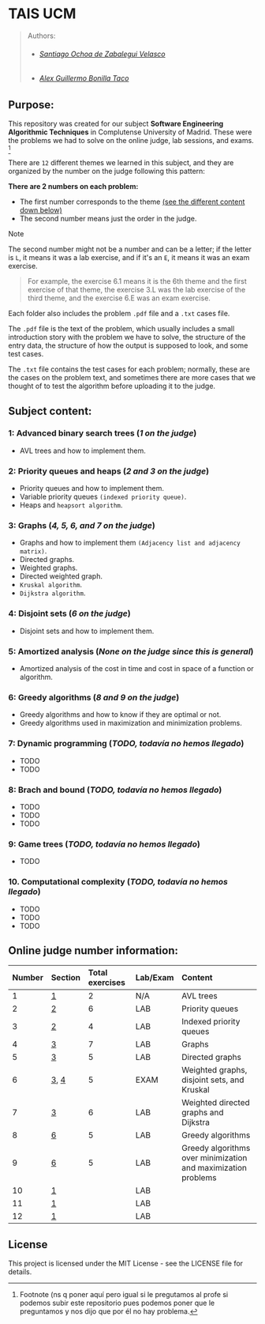 # TAIS UCM

>Authors:
>- ###### [Santiago Ochoa de Zabalegui Velasco](https://github.com/SantiOch)
>- ###### [Alex Guillermo Bonilla Taco](https://github.com/AlexBoni97)

## Purpose:

This repository was created for our subject **Software Engineering Algorithmic Techniques** in Complutense University of Madrid. 
These were the problems we had to solve on the online judge, lab sessions, and exams. [^1]

There are `12` different themes we learned in this subject, and they are organized by the number on the judge following this pattern:

**There are 2 numbers on each problem:**
- The first number corresponds to the theme [(see the different content down below)](#subject-content)
- The second number means just the order in the judge.

> [!NOTE]
> The second number might not be a number and can be a letter; if the letter is `L`, it means it was a lab exercise, and if it's an `E`, it means it was an exam exercise.
 
> For example, the exercise 6.1 means it is the 6th theme and the first exercise of that theme, the exercise 3.L was the lab exercise of the third theme, and the exercise 6.E was an exam exercise.

Each folder also includes the problem `.pdf` file and a `.txt` cases file.

The `.pdf` file is the text of the problem, which usually includes a small introduction story with the problem 
we have to solve, the structure of the entry data, the structure of how the output is supposed to look, and some test cases. 

The `.txt` file contains the test cases for each problem; normally, these are the cases on the problem text, and sometimes there are more cases that we thought of to test the algorithm before uploading it to the judge.

## Subject content:

<a name="theme-1"></a>
### 1: Advanced binary search trees (_1 on the judge_)
  - AVL trees and how to implement them.

<a name="theme-2"></a>
### 2: Priority queues and heaps (_2 and 3 on the judge_)
  - Priority queues and how to implement them.
  - Variable priority queues `(indexed priority queue)`.
  - Heaps and `heapsort algorithm`.

<a name="theme-3"></a>
### 3: Graphs (_4, 5, 6, and 7 on the judge_)
  - Graphs and how to implement them `(Adjacency list and adjacency matrix)`.
  - Directed graphs.
  - Weighted graphs.
  - Directed weighted graph.
  - `Kruskal algorithm`.
  - `Dijkstra algorithm`.

<a name="theme-4"></a>
### 4: Disjoint sets (_6 on the judge_)
  - Disjoint sets and how to implement them.

<a name="theme-5"></a>
### 5: Amortized analysis (_None on the judge since this is general_)
  - Amortized analysis of the cost in time and cost in space of a function or algorithm.

<a name="theme-6"></a>
### 6: Greedy algorithms (_8 and 9 on the judge_)
  - Greedy algorithms and how to know if they are optimal or not.
  - Greedy algorithms used in maximization and minimization problems.

<a name="theme-7"></a>
### 7: Dynamic programming (_TODO, todavía no hemos llegado_)
  - TODO
  - TODO

<a name="theme-8"></a>
### 8: Brach and bound (_TODO, todavía no hemos llegado_)
  - TODO
  - TODO
  - TODO

<a name="theme-9"></a>  
### 9: Game trees (_TODO, todavía no hemos llegado_)
  - TODO

<a name="theme-10"></a>
### 10. Computational complexity (_TODO, todavía no hemos llegado_)
  - TODO
  - TODO
  - TODO

## Online judge number information:

| Number |                Section                 | Total exercises | Lab/Exam |                                Content                                |
| :----- | :------------------------------------- | :-------------- | :------- | :-------------------------------------------------------------------- |
|   1    |    [1](#theme-1)                       |        2        |   N/A    |     AVL trees                                                         |
|   2    |    [2](#theme-2)                       |        6        |   LAB    |     Priority queues                                                   |
|   3    |    [2](#theme-2)                       |        4        |   LAB    |     Indexed priority queues                                           |
|   4    |    [3](#theme-3)                       |        7        |   LAB    |     Graphs                                                            |
|   5    |    [3](#theme-3)                       |        5        |   LAB    |     Directed graphs                                                   |
|   6    |    [3](#theme-3), [4](#theme-4)        |        5        |   EXAM   |     Weighted graphs, disjoint sets, and Kruskal                       |
|   7    |    [3](#theme-3)                       |        6        |   LAB    |     Weighted directed graphs and Dijkstra                             |
|   8    |    [6](#theme-6)                       |        5        |   LAB    |     Greedy algorithms                                                 |
|   9    |    [6](#theme-6)                       |        5        |   LAB    |     Greedy algorithms over minimization and maximization problems     |
|   10   |    [1](#theme-1)                       |                 |   LAB    |                                                                       |
|   11   |    [1](#theme-1)                       |                 |   LAB    |                                                                       |
|   12   |    [1](#theme-1)                       |                 |   LAB    |                                                                       |


## License

This project is licensed under the MIT License - see the LICENSE file for details.

[^1]: Footnote (ns q poner aquí pero igual si le pregutamos al profe si podemos subir este repositorio pues podemos poner que le preguntamos y nos dijo que por él no hay problema.
